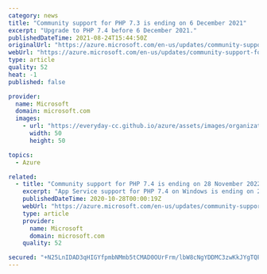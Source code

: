 ```yaml
---
category: news
title: "Community support for PHP 7.3 is ending on 6 December 2021"
excerpt: "Upgrade to PHP 7.4 before 6 December 2021."
publishedDateTime: 2021-08-24T15:44:50Z
originalUrl: "https://azure.microsoft.com/en-us/updates/community-support-for-php-73-is-ending-on-6-december-2021/"
webUrl: "https://azure.microsoft.com/en-us/updates/community-support-for-php-73-is-ending-on-6-december-2021/"
type: article
quality: 52
heat: -1
published: false

provider:
  name: Microsoft
  domain: microsoft.com
  images:
    - url: "https://everyday-cc.github.io/azure/assets/images/organizations/microsoft.com-50x50.jpg"
      width: 50
      height: 50

topics:
  - Azure

related:
  - title: "Community support for PHP 7.4 is ending on 28 November 2022"
    excerpt: "App Service support for PHP 7.4 on Windows is ending on 28 November 2022."
    publishedDateTime: 2020-10-28T00:00:19Z
    webUrl: "https://azure.microsoft.com/en-us/updates/community-support-for-php-74-is-ending-on-28-november-2022/"
    type: article
    provider:
      name: Microsoft
      domain: microsoft.com
    quality: 52

secured: "+N25LnIDAD3qHIGYfpmbNMmb5tCMAD0OUrFrm/lbW8cNgYDDMC3zwKkJYgTQPsDVG8a0AAz18SE+aSx417/O9sOw0DDjEDHatTuEe6vhH9kz+Qi78eKdvcZP58rY23ErDvivT/JdTpvtf6jVZwok110KV7rFplyy3nLcK2tnSV8K+ZSXaPdhloFw14KrRTneNOTanNko+ndGnIwcb2HgPM5JojcNDzz/U+9HSn00eV5/i1eX8CsR1p26nVt51cmWP03j7S7Edp7oFteQhyL6jhvvBUqw7BELbE3ak6YnemEhqtH/RbiW/oClQcae2DVgvtxC1bpXaTEI99qYCtHHlUqY/zBUli9E5mT6sze1Wng=;HDMBWidMeskZWrQX/HAJaQ=="
---
```


